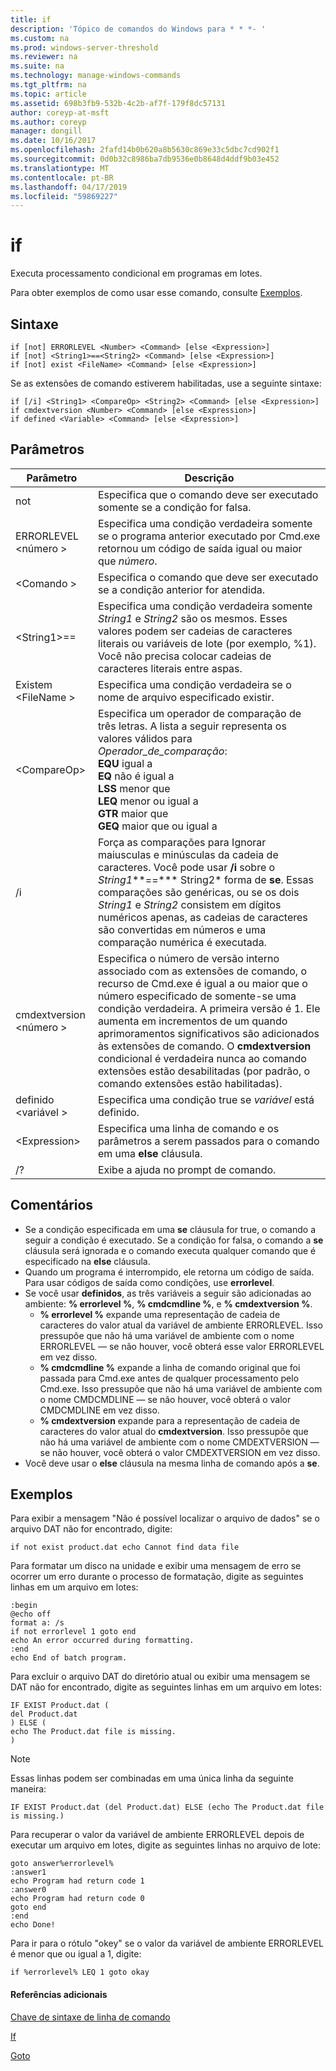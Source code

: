 ```yaml
---
title: if
description: 'Tópico de comandos do Windows para * * *- '
ms.custom: na
ms.prod: windows-server-threshold
ms.reviewer: na
ms.suite: na
ms.technology: manage-windows-commands
ms.tgt_pltfrm: na
ms.topic: article
ms.assetid: 698b3fb9-532b-4c2b-af7f-179f8dc57131
author: coreyp-at-msft
ms.author: coreyp
manager: dongill
ms.date: 10/16/2017
ms.openlocfilehash: 2fafd14b0b620a8b5630c869e33c5dbc7cd902f1
ms.sourcegitcommit: 0d0b32c8986ba7db9536e0b8648d4ddf9b03e452
ms.translationtype: MT
ms.contentlocale: pt-BR
ms.lasthandoff: 04/17/2019
ms.locfileid: "59869227"
---
```

# <a name="if"></a>if



Executa processamento condicional em programas em lotes.

Para obter exemplos de como usar esse comando, consulte [Exemplos](#BKMK_examples).

## <a name="syntax"></a>Sintaxe

```
if [not] ERRORLEVEL <Number> <Command> [else <Expression>]
if [not] <String1>==<String2> <Command> [else <Expression>]
if [not] exist <FileName> <Command> [else <Expression>]
```
Se as extensões de comando estiverem habilitadas, use a seguinte sintaxe:
```
if [/i] <String1> <CompareOp> <String2> <Command> [else <Expression>]
if cmdextversion <Number> <Command> [else <Expression>]
if defined <Variable> <Command> [else <Expression>]
```

## <a name="parameters"></a>Parâmetros

|Parâmetro|Descrição|
|---------|-----------|
|not|Especifica que o comando deve ser executado somente se a condição for falsa.|
|ERRORLEVEL \<número >|Especifica uma condição verdadeira somente se o programa anterior executado por Cmd.exe retornou um código de saída igual ou maior que *número*.|
|\<Comando >|Especifica o comando que deve ser executado se a condição anterior for atendida.|
|\<String1>==<String2>|Especifica uma condição verdadeira somente *String1* e *String2* são os mesmos. Esses valores podem ser cadeias de caracteres literais ou variáveis de lote (por exemplo, %1). Você não precisa colocar cadeias de caracteres literais entre aspas.|
|Existem \<FileName >|Especifica uma condição verdadeira se o nome de arquivo especificado existir.|
|\<CompareOp>|Especifica um operador de comparação de três letras. A lista a seguir representa os valores válidos para *Operador_de_comparação*:</br>**EQU** igual a</br>**EQ** não é igual a</br>**LSS** menor que</br>**LEQ** menor ou igual a</br>**GTR** maior que</br>**GEQ** maior que ou igual a|
|/i|Força as comparações para Ignorar maiusculas e minúsculas da cadeia de caracteres.  Você pode usar **/i** sobre o *String1***==*** String2* forma de **se**. Essas comparações são genéricas, ou se os dois *String1* e *String2* consistem em dígitos numéricos apenas, as cadeias de caracteres são convertidas em números e uma comparação numérica é executada.|
|cmdextversion \<número >|Especifica o número de versão interno associado com as extensões de comando, o recurso de Cmd.exe é igual a ou maior que o número especificado de somente-se uma condição verdadeira. A primeira versão é 1. Ele aumenta em incrementos de um quando aprimoramentos significativos são adicionados às extensões de comando. O **cmdextversion** condicional é verdadeira nunca ao comando extensões estão desabilitadas (por padrão, o comando extensões estão habilitadas).|
|definido \<variável >|Especifica uma condição true se *variável* está definido.|
|\<Expression>|Especifica uma linha de comando e os parâmetros a serem passados para o comando em uma **else** cláusula.|
|/?|Exibe a ajuda no prompt de comando.|

## <a name="remarks"></a>Comentários

-   Se a condição especificada em uma **se** cláusula for true, o comando a seguir a condição é executado. Se a condição for falsa, o comando a **se** cláusula será ignorada e o comando executa qualquer comando que é especificado na **else** cláusula.
-   Quando um programa é interrompido, ele retorna um código de saída. Para usar códigos de saída como condições, use **errorlevel**.
-   Se você usar **definidos**, as três variáveis a seguir são adicionadas ao ambiente: **% errorlevel %**, **% cmdcmdline %**, e **% cmdextversion %**.  
    -   **% errorlevel %** expande uma representação de cadeia de caracteres do valor atual da variável de ambiente ERRORLEVEL. Isso pressupõe que não há uma variável de ambiente com o nome ERRORLEVEL — se não houver, você obterá esse valor ERRORLEVEL em vez disso.
    -   **% cmdcmdline %** expande a linha de comando original que foi passada para Cmd.exe antes de qualquer processamento pelo Cmd.exe. Isso pressupõe que não há uma variável de ambiente com o nome CMDCMDLINE — se não houver, você obterá o valor CMDCMDLINE em vez disso.
    -   **% cmdextversion** expande para a representação de cadeia de caracteres do valor atual do **cmdextversion**. Isso pressupõe que não há uma variável de ambiente com o nome CMDEXTVERSION — se não houver, você obterá o valor CMDEXTVERSION em vez disso.
-   Você deve usar o **else** cláusula na mesma linha de comando após a **se**.

## <a name="BKMK_examples"></a>Exemplos

Para exibir a mensagem "Não é possível localizar o arquivo de dados" se o arquivo DAT não for encontrado, digite:
```
if not exist product.dat echo Cannot find data file 
```
Para formatar um disco na unidade e exibir uma mensagem de erro se ocorrer um erro durante o processo de formatação, digite as seguintes linhas em um arquivo em lotes:
```
:begin
@echo off
format a: /s
if not errorlevel 1 goto end
echo An error occurred during formatting.
:end
echo End of batch program.
```
Para excluir o arquivo DAT do diretório atual ou exibir uma mensagem se DAT não for encontrado, digite as seguintes linhas em um arquivo em lotes:
```
IF EXIST Product.dat (
del Product.dat
) ELSE (
echo The Product.dat file is missing.
)
```

> [!NOTE]
> Essas linhas podem ser combinadas em uma única linha da seguinte maneira:
```
IF EXIST Product.dat (del Product.dat) ELSE (echo The Product.dat file is missing.)
```
Para recuperar o valor da variável de ambiente ERRORLEVEL depois de executar um arquivo em lotes, digite as seguintes linhas no arquivo de lote:
```
goto answer%errorlevel%
:answer1
echo Program had return code 1
:answer0
echo Program had return code 0
goto end
:end
echo Done! 
```
Para ir para o rótulo "okey" se o valor da variável de ambiente ERRORLEVEL é menor que ou igual a 1, digite:
```
if %errorlevel% LEQ 1 goto okay
```

#### <a name="additional-references"></a>Referências adicionais

[Chave de sintaxe de linha de comando](command-line-syntax-key.md)

[If](if.md)

[Goto](goto.md)